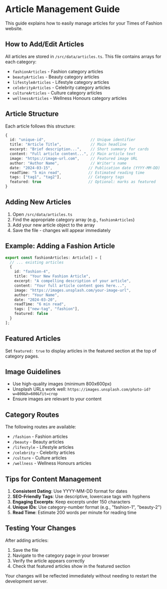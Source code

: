 # Article Management Guide

This guide explains how to easily manage articles for your Times of Fashion website.

## How to Add/Edit Articles

All articles are stored in `/src/data/articles.ts`. This file contains arrays for each category:

- `fashionArticles` - Fashion category articles
- `beautyArticles` - Beauty category articles  
- `lifestyleArticles` - Lifestyle category articles
- `celebrityArticles` - Celebrity category articles
- `cultureArticles` - Culture category articles
- `wellnessArticles` - Wellness Honours category articles

## Article Structure

Each article follows this structure:

```typescript
{
  id: "unique-id",                    // Unique identifier
  title: "Article Title",             // Main headline
  excerpt: "Brief description...",    // Short summary for cards
  content: "Full article content...", // Main article text
  image: "https://image-url.com",     // Featured image URL
  author: "Author Name",              // Writer's name
  date: "2024-03-15",                // Publication date (YYYY-MM-DD)
  readTime: "5 min read",            // Estimated reading time
  tags: ["tag1", "tag2"],            // Category tags
  featured: true                     // Optional: marks as featured
}
```

## Adding New Articles

1. Open `/src/data/articles.ts`
2. Find the appropriate category array (e.g., `fashionArticles`)
3. Add your new article object to the array
4. Save the file - changes will appear immediately

## Example: Adding a Fashion Article

```typescript
export const fashionArticles: Article[] = [
  // ... existing articles
  {
    id: "fashion-4",
    title: "Your New Fashion Article",
    excerpt: "A compelling description of your article",
    content: "Your full article content goes here...",
    image: "https://images.unsplash.com/your-image-url",
    author: "Your Name",
    date: "2024-03-20",
    readTime: "6 min read",
    tags: ["new-tag", "fashion"],
    featured: false
  }
];
```

## Featured Articles

Set `featured: true` to display articles in the featured section at the top of category pages.

## Image Guidelines

- Use high-quality images (minimum 800x600px)
- Unsplash URLs work well: `https://images.unsplash.com/photo-id?w=800&h=600&fit=crop`
- Ensure images are relevant to your content

## Category Routes

The following routes are available:
- `/fashion` - Fashion articles
- `/beauty` - Beauty articles  
- `/lifestyle` - Lifestyle articles
- `/celebrity` - Celebrity articles
- `/culture` - Culture articles
- `/wellness` - Wellness Honours articles

## Tips for Content Management

1. **Consistent Dating**: Use YYYY-MM-DD format for dates
2. **SEO-Friendly Tags**: Use descriptive, lowercase tags with hyphens
3. **Engaging Excerpts**: Keep excerpts under 150 characters
4. **Unique IDs**: Use category-number format (e.g., "fashion-1", "beauty-2")
5. **Read Time**: Estimate 200 words per minute for reading time

## Testing Your Changes

After adding articles:
1. Save the file
2. Navigate to the category page in your browser
3. Verify the article appears correctly
4. Check that featured articles show in the featured section

Your changes will be reflected immediately without needing to restart the development server.
